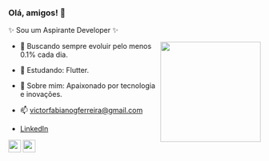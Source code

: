 ### Olá, amigos! 👋
✨ Sou um Aspirante  Developer ✨  

<img align="right" height="200" src="https://github.com/rajput2107/rajput2107/blob/master/Assets/Developer.gif"/>

- 🚀 Buscando sempre evoluir pelo menos 0.1% cada dia.    
 
- 📘 Estudando: Flutter.
- 💬 Sobre mim: Apaixonado por tecnologia e inovações.   
- 📫 victorfabianogferreira@gmail.com
- [LinkedIn](https://www.linkedin.com/in/victor-ferreira-14bb78142/)

<code><a href="https://www.javascript.com/" target="_blank"><img height="25" src="https://www.vectorlogo.zone/logos/nodejs/nodejs-icon.svg"></a></code>
<code><a href="https://www.javascript.com/" target="_blank"><img height="25" src="https://www.vectorlogo.zone/logos/reactjs/reactjs-icon.svg"></a></code>
